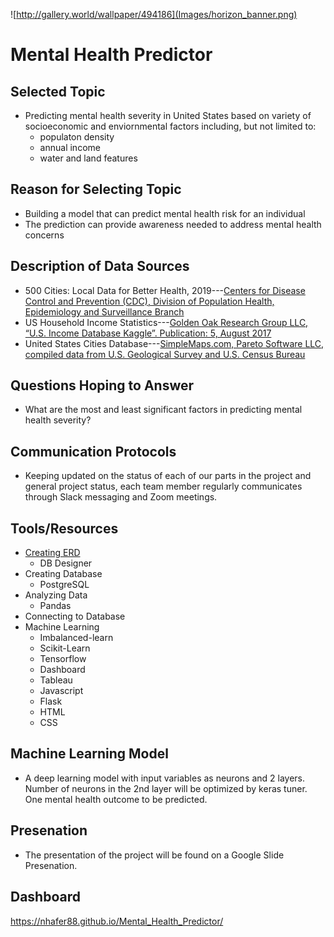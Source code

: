 ![http://gallery.world/wallpaper/494186](Images/horizon_banner.png)
# Mental Health Predictor

## Selected Topic
- Predicting mental health severity in United States based on variety of socioeconomic and enviornmental factors including, but not limited to:
  - populaton density
  - annual income
  - water and land features
## Reason for Selecting Topic
- Building a model that can predict mental health risk for an individual
- The prediction can provide awareness needed to address mental health concerns
## Description of Data Sources
- 500 Cities: Local Data for Better Health, 2019---[Centers for Disease Control and Prevention (CDC), Division of Population Health, Epidemiology and Surveillance Branch](https://chronicdata.cdc.gov/500-Cities-Places/500-Cities-Local-Data-for-Better-Health-2019-relea/6vp6-wxuq) 
- US Household Income Statistics---[Golden Oak Research Group LLC, “U.S. Income Database Kaggle”. Publication: 5, August 2017](https://www.kaggle.com/goldenoakresearch/us-household-income-stats-geo-locations/version/1)
- United States Cities Database---[SimpleMaps.com, Pareto Software LLC, compiled data from U.S. Geological Survey and U.S. Census Bureau](https://simplemaps.com/data/us-cities)
## Questions Hoping to Answer
- What are the most and least significant factors in predicting mental health severity?
## Communication Protocols
- Keeping updated on the status of each of our parts in the project and general project status, each team member regularly communicates through Slack messaging and Zoom meetings.
## Tools/Resources
- [Creating ERD](https://github.com/nhafer88/Mental_Health_Predictor/blob/main/final_erd.png)
  - DB Designer
- Creating Database
   - PostgreSQL
- Analyzing Data
  - Pandas
- Connecting to Database
- Machine Learning
  - Imbalanced-learn
  - Scikit-Learn
  - Tensorflow
  - Dashboard
  - Tableau
  - Javascript
  - Flask
  - HTML
  - CSS
## Machine Learning Model
- A deep learning model with input variables as neurons and 2 layers. Number of neurons in the 2nd layer will be optimized by keras tuner. One mental health outcome to be predicted.

## Presenation
- The presentation of the project will be found on a Google Slide Presenation.
## Dashboard
https://nhafer88.github.io/Mental_Health_Predictor/
